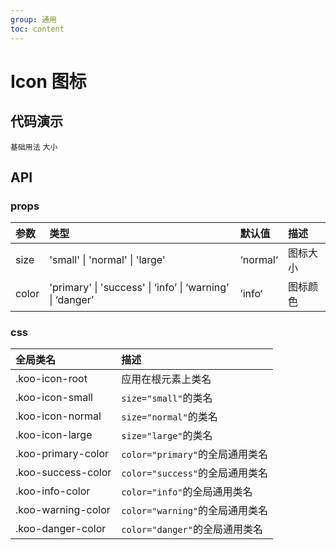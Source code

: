 ```yaml
---
group: 通用
toc: content
---
```


# Icon 图标

## 代码演示

<code src="./demo/BasicUsage.tsx">基础用法</code>
<code src="./demo/Size.tsx">大小</code>

## API

### props

| 参数  | 类型                                                      | 默认值   | 描述     |
| :---- | :-------------------------------------------------------- | :------- | :------- |
| size  | 'small' \| 'normal' \| 'large'                            | ‘normal‘ | 图标大小 |
| color | 'primary' \| 'success' \| ‘info’ \| ‘warning’ \| ‘danger’ | ’info‘   | 图标颜色 |

### css

| 全局类名           | 描述                            |
| :----------------- | :------------------------------ |
| .koo-icon-root     | 应用在根元素上类名              |
| .koo-icon-small    | `size="small"`的类名            |
| .koo-icon-normal   | `size="normal"`的类名           |
| .koo-icon-large    | `size="large"`的类名            |
| .koo-primary-color | `color="primary"`的全局通用类名 |
| .koo-success-color | `color="success"`的全局通用类名 |
| .koo-info-color    | `color="info"`的全局通用类名    |
| .koo-warning-color | `color="warning"`的全局通用类名 |
| .koo-danger-color  | `color="danger"`的全局通用类名  |
